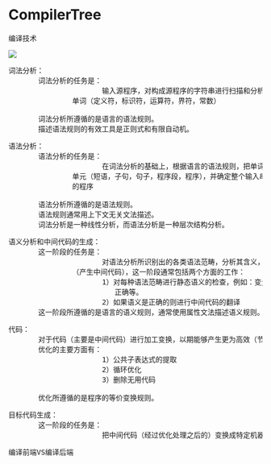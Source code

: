 # CompilerTree
编译技术

![](https://i.imgur.com/qtjTAOc.png)


<pre>
词法分析：
       词法分析的任务是：
                      输入源程序，对构成源程序的字符串进行扫描和分析，识别出一个个
               单词（定义符，标识符，运算符，界符，常数）

       词法分析所遵循的是语言的语法规则。
       描述语法规则的有效工具是正则式和有限自动机。
</pre>

<pre>
语法分析：
       语法分析的任务是：
                      在词法分析的基础上，根据语言的语法规则，把单词符号串分解成各类语法
               单元（短语，子句，句子，程序段，程序），并确定整个输入串是否构成语法上正确
               的程序

       语法分析所遵循的是语法规则。
       语法规则通常用上下文无关文法描述。
       词法分析是一种线性分析，而语法分析是一种层次结构分析。
</pre>

<pre>
语义分析和中间代码的生成：
       这一阶段的任务是：
                      对语法分析所识别出的各类语法范畴，分析其含义，并进行初步翻译
               （产生中间代码），这一阶段通常包括两个方面的工作：
                      1）对每种语法范畴进行静态语义的检查，例如：变量是否定义，类型是否
                         正确等。
                      2）如果语义是正确的则进行中间代码的翻译
       这一阶段所遵循的是语言的语义规则，通常使用属性文法描述语义规则。
</pre>

<pre>
代码：
       对于代码（主要是中间代码）进行加工变换，以期能够产生更为高效（节省时间和空间）的目标代码。
       优化的主要方面有：
                      1）公共子表达式的提取
                      2）循环优化
                      3）删除无用代码

       优化所遵循的是程序的等价变换规则。
</pre>

<pre>
目标代码生成：
       这一阶段的任务是：
                      把中间代码（经过优化处理之后的）变换成特定机器上的低级语言代码（如汇编指令）
</pre>

<pre>
编译前端VS编译后端
       
</pre>
